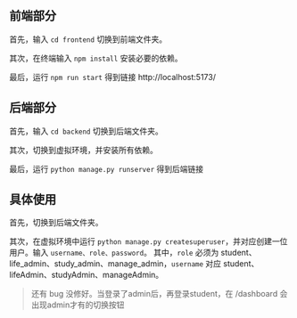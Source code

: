 ## 前端部分

首先，输入 `cd frontend` 切换到前端文件夹。

其次，在终端输入 `npm install` 安装必要的依赖。

最后，运行 `npm run start` 得到链接 http://localhost:5173/

## 后端部分

首先，输入 `cd backend` 切换到后端文件夹。

其次，切换到虚拟环境，并安装所有依赖。

最后，运行 `python manage.py runserver` 得到后端链接 

## 具体使用

首先，切换到后端文件夹。

其次，在虚拟环境中运行 `python manage.py createsuperuser`，并对应创建一位用户。输入 `username、role、password`。
其中，`role` 必须为 student、life_admin、study_admin、manage_admin，`username` 对应 student、lifeAdmin、studyAdmin、manageAdmin。

> 还有 bug 没修好。当登录了admin后，再登录student，在 /dashboard 会出现admin才有的切换按钮